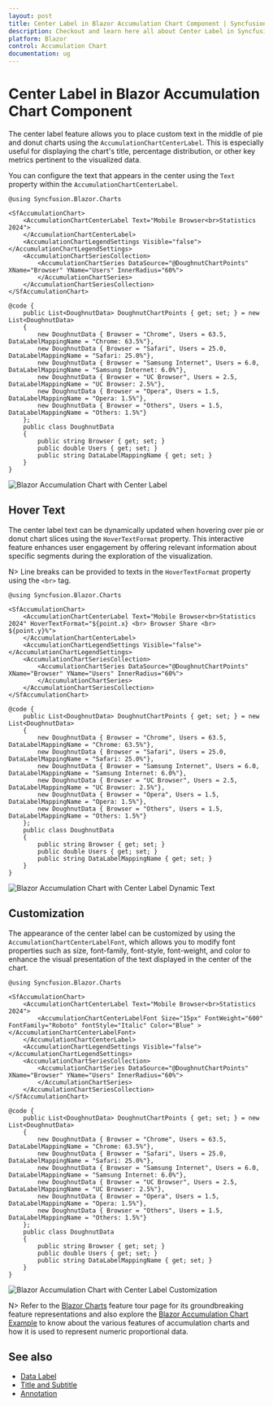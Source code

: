 ```yaml
---
layout: post
title: Center Label in Blazor Accumulation Chart Component | Syncfusion
description: Checkout and learn here all about Center Label in Syncfusion Blazor Accumulation Chart component and more.
platform: Blazor
control: Accumulation Chart
documentation: ug
---
```


# Center Label in Blazor Accumulation Chart Component

The center label feature allows you to place custom text in the middle of pie and donut charts using the `AccumulationChartCenterLabel`. This is especially useful for displaying the chart's title, percentage distribution, or other key metrics pertinent to the visualized data.

You can configure the text that appears in the center using the `Text` property within the `AccumulationChartCenterLabel`.

```cshtml
@using Syncfusion.Blazor.Charts

<SfAccumulationChart>
    <AccumulationChartCenterLabel Text="Mobile Browser<br>Statistics 2024">
    </AccumulationChartCenterLabel>
    <AccumulationChartLegendSettings Visible="false"></AccumulationChartLegendSettings>
    <AccumulationChartSeriesCollection>
        <AccumulationChartSeries DataSource="@DoughnutChartPoints" XName="Browser" YName="Users" InnerRadius="60%">
        </AccumulationChartSeries>
    </AccumulationChartSeriesCollection>
</SfAccumulationChart>

@code {
    public List<DoughnutData> DoughnutChartPoints { get; set; } = new List<DoughnutData>
    {
        new DoughnutData { Browser = "Chrome", Users = 63.5, DataLabelMappingName = "Chrome: 63.5%"},
        new DoughnutData { Browser = "Safari", Users = 25.0, DataLabelMappingName = "Safari: 25.0%"},
        new DoughnutData { Browser = "Samsung Internet", Users = 6.0, DataLabelMappingName = "Samsung Internet: 6.0%"},
        new DoughnutData { Browser = "UC Browser", Users = 2.5, DataLabelMappingName = "UC Browser: 2.5%"},
        new DoughnutData { Browser = "Opera", Users = 1.5, DataLabelMappingName = "Opera: 1.5%"},
        new DoughnutData { Browser = "Others", Users = 1.5, DataLabelMappingName = "Others: 1.5%"}
    };
    public class DoughnutData
    {
        public string Browser { get; set; }
        public double Users { get; set; }
        public string DataLabelMappingName { get; set; }
    }
}
```
![Blazor Accumulation Chart with Center Label](./images/center-label/blazor-accumulation-chart-with-center-label.png)

## Hover Text

The center label text can be dynamically updated when hovering over pie or donut chart slices using the `HoverTextFormat` property. This interactive feature enhances user engagement by offering relevant information about specific segments during the exploration of the visualization.

N> Line breaks can be provided to texts in the `HoverTextFormat` property using the `<br>` tag.

```cshtml
@using Syncfusion.Blazor.Charts

<SfAccumulationChart>
    <AccumulationChartCenterLabel Text="Mobile Browser<br>Statistics 2024" HoverTextFormat="${point.x} <br> Browser Share <br> ${point.y}%">
    </AccumulationChartCenterLabel>
    <AccumulationChartLegendSettings Visible="false"></AccumulationChartLegendSettings>
    <AccumulationChartSeriesCollection>
        <AccumulationChartSeries DataSource="@DoughnutChartPoints" XName="Browser" YName="Users" InnerRadius="60%">
        </AccumulationChartSeries>
    </AccumulationChartSeriesCollection>
</SfAccumulationChart>

@code {
    public List<DoughnutData> DoughnutChartPoints { get; set; } = new List<DoughnutData>
    {
        new DoughnutData { Browser = "Chrome", Users = 63.5, DataLabelMappingName = "Chrome: 63.5%"},
        new DoughnutData { Browser = "Safari", Users = 25.0, DataLabelMappingName = "Safari: 25.0%"},
        new DoughnutData { Browser = "Samsung Internet", Users = 6.0, DataLabelMappingName = "Samsung Internet: 6.0%"},
        new DoughnutData { Browser = "UC Browser", Users = 2.5, DataLabelMappingName = "UC Browser: 2.5%"},
        new DoughnutData { Browser = "Opera", Users = 1.5, DataLabelMappingName = "Opera: 1.5%"},
        new DoughnutData { Browser = "Others", Users = 1.5, DataLabelMappingName = "Others: 1.5%"}
    };
    public class DoughnutData
    {
        public string Browser { get; set; }
        public double Users { get; set; }
        public string DataLabelMappingName { get; set; }
    }
}
```
![Blazor Accumulation Chart with Center Label Dynamic Text](./images/center-label/blazor-accumulation-chart-with-center-label-hover-text.png)

## Customization

The appearance of the center label can be customized by using the `AccumulationChartCenterLabelFont`, which allows you to modify font properties such as size, font-family, font-style, font-weight, and color to enhance the visual presentation of the text displayed in the center of the chart.

```cshtml
@using Syncfusion.Blazor.Charts

<SfAccumulationChart>
    <AccumulationChartCenterLabel Text="Mobile Browser<br>Statistics 2024">
        <AccumulationChartCenterLabelFont Size="15px" FontWeight="600" FontFamily="Roboto" fontStyle="Italic" Color="Blue" ></AccumulationChartCenterLabelFont>
    </AccumulationChartCenterLabel>
    <AccumulationChartLegendSettings Visible="false"></AccumulationChartLegendSettings>
    <AccumulationChartSeriesCollection>
        <AccumulationChartSeries DataSource="@DoughnutChartPoints" XName="Browser" YName="Users" InnerRadius="60%">
        </AccumulationChartSeries>
    </AccumulationChartSeriesCollection>
</SfAccumulationChart>

@code {
    public List<DoughnutData> DoughnutChartPoints { get; set; } = new List<DoughnutData>
    {
        new DoughnutData { Browser = "Chrome", Users = 63.5, DataLabelMappingName = "Chrome: 63.5%"},
        new DoughnutData { Browser = "Safari", Users = 25.0, DataLabelMappingName = "Safari: 25.0%"},
        new DoughnutData { Browser = "Samsung Internet", Users = 6.0, DataLabelMappingName = "Samsung Internet: 6.0%"},
        new DoughnutData { Browser = "UC Browser", Users = 2.5, DataLabelMappingName = "UC Browser: 2.5%"},
        new DoughnutData { Browser = "Opera", Users = 1.5, DataLabelMappingName = "Opera: 1.5%"},
        new DoughnutData { Browser = "Others", Users = 1.5, DataLabelMappingName = "Others: 1.5%"}
    };
    public class DoughnutData
    {
        public string Browser { get; set; }
        public double Users { get; set; }
        public string DataLabelMappingName { get; set; }
    }
}
```
![Blazor Accumulation Chart with Center Label Customization](./images/center-label/blazor-accumulation-chart-with-center-label-customization.png)

N> Refer to the [Blazor Charts](https://www.syncfusion.com/blazor-components/blazor-charts) feature tour page for its groundbreaking feature representations and also explore the [Blazor Accumulation Chart Example](https://blazor.syncfusion.com/demos/chart/pie?theme=bootstrap5) to know about the various features of accumulation charts and how it is used to represent numeric proportional data.

## See also

* [Data Label](./data-labels)
* [Title and Subtitle](./title-and-sub-title)
* [Annotation](./annotation)
